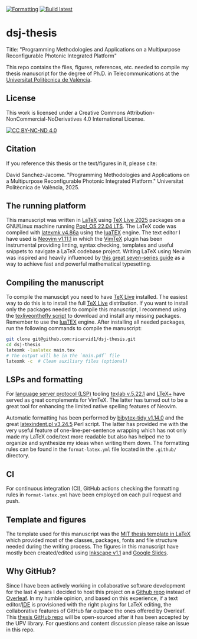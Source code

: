 [![Formatting](https://github.com/ricarvid1/dsj-thesis/actions/workflows/format-latex.yml/badge.svg)](https://github.com/ricarvid1/dsj-thesis/actions/workflows/format-latex.yml)
[![Build latest](https://github.com/ricarvid1/dsj-thesis/actions/workflows/build_latest.yml/badge.svg)](https://github.com/ricarvid1/dsj-thesis/actions/workflows/build_latest.yml)

# dsj-thesis

Title: "Programming Methodologies and Applications on a Multipurpose Reconfigurable Photonic Integrated Platform"

This repo contains the files, figures, references, etc. needed to compile my thesis manuscript for the degree of Ph.D. in Telecommunications at the [Universitat Politècnica de València](https://www.upv.es/index-en.html).

## License

This work is licensed under a Creative Commons Attribution-NonCommercial-NoDerivatives 4.0 International License.

[![CC BY-NC-ND 4.0](https://licensebuttons.net/l/by-nc-nd/4.0/88x31.png)](https://creativecommons.org/licenses/by-nc-nd/4.0/)

## Citation

If you reference this thesis or the text/figures in it, please cite:

David Sanchez-Jacome. "Programming Methodologies and Applications on a Multipurpose Reconfigurable Photonic Integrated Platform." Universitat Politècnica de València, 2025.

## The running platform

This manuscript was written in [LaTeX](https://en.wikipedia.org/wiki/LaTeX) using [TeX Live 2025](https://www.tug.org/texlive/) packages on a GNU/Linux machine running [Pop!\_OS 22.04 LTS](https://system76.com/pop/download/).
The LaTeX code was compiled with [latexmk v4.86a](https://mgeier.github.io/latexmk.html) using the [luaTEX](https://www.luatex.org/) engine.
The text editor I have used is [Neovim v1.11.1](https://neovim.io/) in which the [VimTeX](https://github.com/lervag/vimtex) plugin has been instrumental providing linting, syntax checking, templates and useful snippets to navigate a LaTeX codebase project.
Writing LaTeX using Neovim was inspired and heavily influenced by [this great seven-series guide](https://ejmastnak.com/tutorials/vim-latex/intro/) as a way to achieve fast and powerful mathematical typesetting.

## Compiling the manuscript

To compile the manuscipt you need to have [TeX Live](https://www.tug.org/texlive/) installed.
The easiest way to do this is to install the full [TeX Live](https://www.tug.org/texlive/) distribution.
If you want to install only the packages needed to compile this manuscript, I recommend using the [texliveonthefly script](https://ctan.org/pkg/texliveonfly?lang=en) to download and install any missing packages.
Remember to use the [luaTEX](https://www.luatex.org/) engine.
After installing all needed packages, run the following commands to compile the manuscript:

```bash
git clone git@github.com:ricarvid1/dsj-thesis.git
cd dsj-thesis
latexmk -lualatex main.tex
# The output will be in the `main.pdf` file
latexmk -c  # Clean auxiliary files (optional)
```

## LSPs and formatting

For [language server protocol (LSP)](https://microsoft.github.io/language-server-protocol/) tooling [texlab v.5.22.1](https://github.com/latex-lsp/texlab) and [LTeX+](https://github.com/ltex-plus/ltex-ls-plus) have served as great complements for VimTeX.
The latter has turned out to be a great tool for enhancing the limited native spelling features of Neovim.

Automatic formatting has been performed by [bibytex-tidy v1.14.0](https://github.com/FlamingTempura/bibtex-tidy) and the great [latexindent.pl v3.24.5](https://github.com/cmhughes/latexindent.pl) Perl script.
The latter has provided me with the very useful feature of one-line-per-sentence wrapping which has not only made my LaTeX code/text more readable but also has helped me to organize and synthesize my ideas when writing them down.
The formatting rules can be found in the `format-latex.yml` file located in the `.github/` directory.

## CI

For continuous integration (CI), GitHub actions checking the formatting rules in `format-latex.yml` have been employed on each pull request and push.

## Template and figures

The template used for this manuscript was the [MIT thesis template in LaTeX](https://web.mit.edu/thesis/tex/) which provided most of the classes, packages, fonts and file structure needed during the writing process.
The figures in this manuscript have mostly been created/edited using [Inkscape v1.1](https://inkscape.org/) and [Google Slides](https://workspace.google.com/products/slides/).

## Why GitHub?

Since I have been actively working in collaborative software development for the last 4 years I decided to host this project on a [Github repo](https://github.com/ricarvid1/dsj-thesis) instead of [Overleaf](https://www.overleaf.com/).
In my humble opinion, and based on this experience, if a text editor/[IDE](https://medium.com/@rcpassos/writing-latex-documents-in-visual-studio-code-with-latex-workshop-d9af6a6b2815) is provisioned with the right plugins for LaTeX editing, the collaborative features of GitHub far outpace the ones offered by Overleaf.
This [thesis GitHub repo](https://github.com/ricarvid1/dsj-thesis) will be open-sourced after it has been accepted by the UPV library.
For questions and content discussion please raise an issue in this repo.

